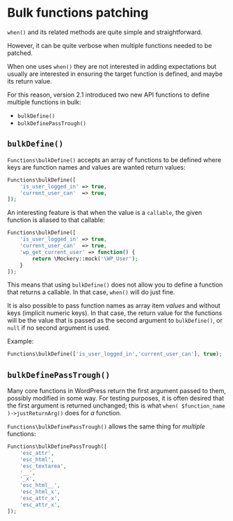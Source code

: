 <!--
currentMenu: "functionsbulk"
currentSection: "PHP Functions"
title: "Bulk functions patching"
-->
# Bulk functions patching

`when()` and its related methods are quite simple and straightforward.

However, it can be quite verbose when multiple functions needed to be patched.

When one uses `when()` they are not interested in adding expectations but usually are
interested in ensuring the target function is defined, and maybe its return value.

For this reason, version 2.1 introduced two new API functions to define multiple functions in bulk:

- `bulkDefine()`
- `bulkDefinePassTrough()`

## `bulkDefine()`

`Functions\bulkDefine()` accepts an array of functions to be defined where keys are function names 
and values are wanted return values:

```php
Functions\bulkDefine([
    'is_user_logged_in' => true,
    'current_user_can'  => true,
]);
```

An interesting feature is that when the value is a `callable`, the given function is aliased to that
callable:

```php
Functions\bulkDefine([
    'is_user_logged_in' => true,
    'current_user_can'  => true,
    'wp_get_current_user' => function() {
        return \Mockery::mock('\WP_User');
    }
]);
```

This means that using `bulkDefine()` does not allow you to define a function that returns a
callable. In that case, `when()` will do just fine.

It is also possible to pass function names as array item _values_ and without keys (implicit 
numeric keys). In that case, the return value for the functions will be the value that is passed as
the second argument to `bulkDefine()`, or `null` if no second argument is used.

Example:

```php
Functions\bulkDefine(['is_user_logged_in','current_user_can'], true);
```

## `bulkDefinePassTrough()`

Many core functions in WordPress return the first argument passed to them, possibly modified in some way.
For testing purposes, it is often desired that the first argument is returned unchanged; this is
what `when( $function_name )->justReturnArg()` does for _a_ function.

`Functions\bulkDefinePassTrough()` allows the same thing for _multiple_ functions:

```php
Functions\bulkDefinePassTrough([
    'esc_attr',
    'esc_html',
    'esc_textarea',
    '__',
    '_x',
    'esc_html__',
    'esc_html_x',
    'esc_attr_x',
    'esc_attr_x',
]);
```

